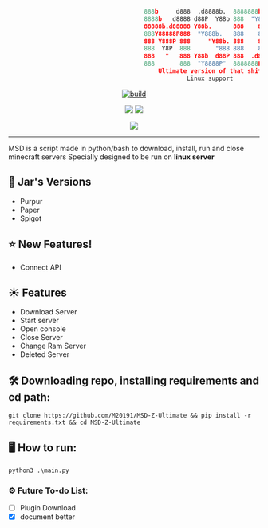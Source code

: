 ```python
                                      888b     d888  .d8888b.  8888888b.
                                      8888b   d8888 d88P  Y88b 888  "Y88b
                                      88888b.d88888 Y88b.      888    888
                                      888Y88888P888  "Y888b.   888    888
                                      888 Y888P 888     "Y88b. 888    888
                                      888  Y8P  888       "888 888    888
                                      888   "   888 Y88b  d88P 888  .d88P 
                                      888       888  "Y8888P"  8888888P"  
                                          Ultimate version of that shi*
                                                  Linux support
```

<p align=center>
 <a href="#"><img title="build" src="https://img.shields.io/badge/status-stable-green?style=for-the-badge&logo=github"><a>
</p>
<p align="center">
  <a href="#"><img src="https://img.shields.io/badge/python-3.8%20%7C%203.9%20%7C%203.10-blue?style=flat-square&logo=python"></a>
  <a href="#"><img src="https://img.shields.io/badge/ -LINUX-blue?style=flat-square&logo=linux"></a>
</p>
<p align="center">
  <a href="#"><img src="https://img.shields.io/github/license/M20191/MSD-X?style=flat-square&logo=sublime-text"></a>
</p>
   
---
   
MSD is a script made in python/bash to download, install, run and close minecraft servers 
Specially designed to be run on **linux server**
  
## 🌿 Jar's Versions

* Purpur  
* Paper 
* Spigot 

## ⭐ New Features!
* Connect API

## ☀ Features

* Download Server
* Start server
* Open console
* Close Server
* Change Ram Server
* Deleted Server   
 
## 🛠 Downloading repo, installing requirements and cd path:
```console
git clone https://github.com/M20191/MSD-Z-Ultimate && pip install -r requirements.txt && cd MSD-Z-Ultimate
```
   
## 🖥 How to run:
```console
python3 .\main.py
```

### ⚙ Future To-do List:
- [ ] Plugin Download
- [x] document better
